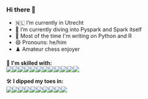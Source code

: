 ### Hi there 👋

<!--
**zoneout215/zoneout215** is a ✨ _special_ ✨ repository because its `README.md` (this file) appears on your GitHub profile.

Here are some ideas to get you started:
-->

- 🇳🇱 I’m currently in Utrecht
- 🌱 I’m currently diving into Pyspark and Spark itself
- 🤖 Most of the time I'm writing on Python and R  
- 😄 Pronouns: he/him
- ♟️ Amateur chess enjoyer

🦾 **I'm skilled with:**  
<img src="https://img.shields.io/badge/Python-3776AB?style=for-the-badge&logo=python&logoColor=white"><img src='https://img.shields.io/badge/Apache%20Spark-E25A1C.svg?style=for-the-badge&logo=Apache-Spark&logoColor=white'><img src="https://img.shields.io/badge/pandas-%23150458.svg?style=for-the-badge&logo=pandas&logoColor=white"><img src ="https://img.shields.io/badge/jupyter-%23FA0F00.svg?style=for-the-badge&logo=jupyter&logoColor=white"><img src ="https://img.shields.io/badge/r-%23276DC3.svg?style=for-the-badge&logo=r&logoColor=white]"><img src ="https://img.shields.io/badge/Matplotlib-%23ffffff.svg?style=for-the-badge&logo=Matplotlib&logoColor=black"><img src= "https://img.shields.io/badge/numpy-%23013243.svg?style=for-the-badge&logo=numpy&logoColor=white)"><img src='https://img.shields.io/badge/html5-%23E34F26.svg?style=for-the-badge&logo=html&logoColor=white'><img src = "https://img.shields.io/badge/terraform-%235835CC.svg?style=for-the-badge&logo=terraform&logoColor=white"><img src ="https://img.shields.io/badge/GNU%20Bash-4EAA25.svg?style=for-the-badge&logo=Bash&logoColor=white"><img src='https://img.shields.io/badge/Apache%20Hadoop-66CCFF.svg?style=for-the-badge&logo=Apache-Hadoop&logoColor=black'><img src ='https://img.shields.io/badge/GoogleCloud-%234285F4.svg?style=for-the-badge&logo=google-cloud&logoColor=white'>

🛠 **I dipped my toes in:**  
<img src = "https://img.shields.io/badge/postgres-%23316192.svg?style=for-the-badge&logo=postgresql&logoColor=white" ><img src = "https://img.shields.io/badge/Keras-%23D00000.svg?style=for-the-badge&logo=Keras&logoColor=white"><img src ="https://img.shields.io/badge/SciPy-%230C55A5.svg?style=for-the-badge&logo=scipy&logoColor=%white"><img src="https://img.shields.io/badge/CMake-%23008FBA.svg?style=for-the-badge&logo=cmake&logoColor=white"><img src = "https://img.shields.io/badge/docker-%230db7ed.svg?style=for-the-badge&logo=docker&logoColor=white"><img src = "https://img.shields.io/badge/css-%231572B6.svg?style=for-the-badge&logo=css3&logoColor=white"><img src = "https://img.shields.io/badge/Kubernetes-326CE5.svg?style=for-the-badge&logo=Kubernetes&logoColor=white"><img src = 'https://img.shields.io/badge/rabbitmq-%23FF6600.svg?&style=for-the-badge&logo=rabbitmq&logoColor=white'><img src = 'https://img.shields.io/badge/Apache%20Kafka-000?style=for-the-badge&logo=apachekafka'><img src = 'https://img.shields.io/badge/AWS-%23FF9900.svg?style=for-the-badge&logo=amazon-aws&logoColor=white'>


